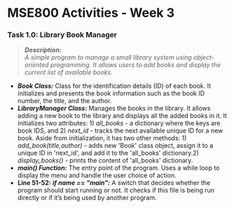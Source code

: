 # MSE800 Activities - Week 3
### **Task 1.0:** Library Book Manager
>***Description:***\
>  _A simple program to manage a small library system using object-oriented programming. It allows users to add books and display the current list of available books._
- **_Book Class:_** Class for the identification details (ID) of each book. It initializes and presents the book information such as the book ID number, the title, and the author.
- _**LibraryManager Class:**_ Manages the books in the library. It allows adding a new book to the library and displays all the added books in it. It initializes two attributes: 1) _all_books_ - a dictionary where the keys are book IDS, and 2) _next_id_ - tracks the next available unique ID for a new book. Aside from initialization, it has two other methods: 1) _add_book(title,author)_ - adds new 'Book' class object, assign it to a unique ID in 'next_id', and add it to the 'all_books' dictionary.2) _display_books()_ - prints the content of 'all_books' dictionary.
- _**main() Function:**_ The entry point of the program. Uses a while loop to display the menu and handle the user choice of action.
- **Line 51-52:** _**if __name__ == "__main__":**_ A switch that decides whether the program should start running or not. It checks if this file is being run directly or if it’s being used by another program.